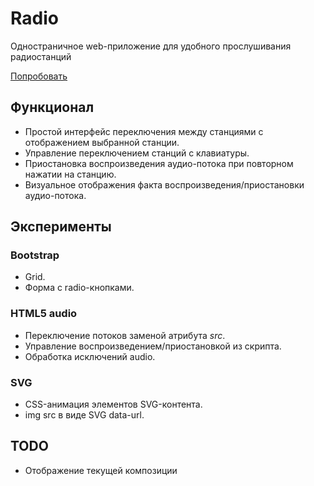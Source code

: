 # Radio

Одностраничное web-приложение для удобного прослушивания радиостанций

[Попробовать](https://rawgit.com/proldapru/bootstrap-experiments/main/radio/)

## Функционал
- Простой интерфейс переключения между станциями с отображением выбранной станции.
- Управление переключением станций с клавиатуры.
- Приостановка воспроизведения аудио-потока при повторном нажатии на станцию.
- Визуальное отображения факта воспроизведения/приостановки аудио-потока.

## Эксперименты
### Bootstrap
- Grid.
- Форма c radio-кнопками.

### HTML5 audio
- Переключение потоков заменой атрибута _src_.
- Управление воспроизведением/приостановкой из скрипта.
- Обработка исключений audio.

### SVG
- CSS-анимация элементов SVG-контента.
- img src в виде SVG data-url.

## TODO
- Отображение текущей композиции
